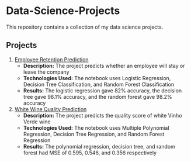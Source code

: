 # Data-Science-Projects

This repository contains a collection of my data science projects.

## Projects
1. [Employee Retention Prediction](https://github.com/kellyytian/Data-Science-Projects/tree/d7cb6b48e17ea09279ea9558b9a1e199e7e03a09/Employee%20Retention%20Prediction)
   - **Description:** The project predicts whether an employee will stay or leave the company
   - **Technologies Used:** The notebook uses Logistic Regression, Decision Tree Classification, and Random Forest Classification
   - **Results:** The logistic regression gave 82% accuracy, the decision tree gave 98.1% accuracy, and the random forest gave 98.2% accuracy
2. [White Wine Quality Prediction](https://github.com/kellyytian/Data-Science-Projects/tree/main/White%20Wine%20Quality%20Prediction)
   - **Description:** The project predicts the quality score of white Vinho Verde wine
   - **Technologies Used:** The notebook uses Multiple Polynomial Regression, Decision Tree Regression, and Random Forest Regression
   - **Results:** The polynomial regression, decision tree, and random forest had MSE of 0.595, 0.546, and 0.356 respectively
